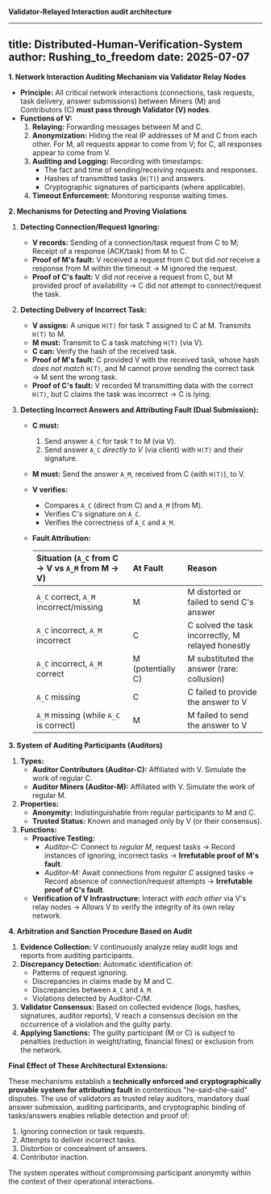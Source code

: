 **Validator-Relayed Interaction audit architecture**

---
title: Distributed-Human-Verification-System
author: Rushing_to_freedom
date: 2025-07-07
---

**1. Network Interaction Auditing Mechanism via Validator Relay Nodes**
*   **Principle:** All critical network interactions (connections, task requests, task delivery, answer submissions) between Miners (M) and Contributors (C) **must pass through Validator (V) nodes**.
*   **Functions of V:**
    1.  **Relaying:** Forwarding messages between M and C.
    2.  **Anonymization:** Hiding the real IP addresses of M and C from each other. For M, all requests appear to come from V; for C, all responses appear to come from V.
    3.  **Auditing and Logging:** Recording with timestamps:
        *   The fact and time of sending/receiving requests and responses.
        *   Hashes of transmitted tasks (`H(T)`) and answers.
        *   Cryptographic signatures of participants (where applicable).
    4.  **Timeout Enforcement:** Monitoring response waiting times.

**2. Mechanisms for Detecting and Proving Violations**

1.  **Detecting Connection/Request Ignoring:**
    *   **V records:** Sending of a connection/task request from C to M; Receipt of a response (ACK/task) from M to C.
    *   **Proof of M's fault:** V received a request from C but did *not* receive a response from M within the timeout → M ignored the request.
    *   **Proof of C's fault:** V did *not* receive a request from C, but M provided proof of availability → C did not attempt to connect/request the task.

2.  **Detecting Delivery of Incorrect Task:**
    *   **V assigns:** A unique `H(T)` for task T assigned to C at M. Transmits `H(T)` to M.
    *   **M must:** Transmit to C a task matching `H(T)` (via V).
    *   **C can:** Verify the hash of the received task.
    *   **Proof of M's fault:** C provided V with the received task, whose hash *does not match* `H(T)`, and M cannot prove sending the correct task → M sent the wrong task.
    *   **Proof of C's fault:** V recorded M transmitting data with the correct `H(T)`, but C claims the task was incorrect → C is lying.

3.  **Detecting Incorrect Answers and Attributing Fault (Dual Submission):**
    *   **C must:**
        1.  Send answer `A_C` for task `T` to M (via V).
        2.  Send answer `A_C` *directly to V* (via client) with `H(T)` and their signature.
    *   **M must:** Send the answer `A_M`, received from C (with `H(T)`), to V.
    *   **V verifies:**
        *   Compares `A_C` (direct from C) and `A_M` (from M).
        *   Verifies C's signature on `A_C`.
        *   Verifies the correctness of `A_C` and `A_M`.
    *   **Fault Attribution:**

        | Situation (`A_C` from C -> V vs `A_M` from M -> V) | At Fault | Reason |
        | :------------------------------------------ | :------ | :------ |
        | `A_C` correct, `A_M` incorrect/missing      | M       | M distorted or failed to send C's answer |
        | `A_C` incorrect, `A_M` incorrect             | C       | C solved the task incorrectly, M relayed honestly |
        | `A_C` incorrect, `A_M` correct               | M (potentially C) | M substituted the answer (rare: collusion) |
        | `A_C` missing                               | C       | C failed to provide the answer to V |
        | `A_M` missing (while `A_C` is correct)       | M       | M failed to send the answer to V |

**3. System of Auditing Participants (Auditors)**

1.  **Types:**
    *   **Auditor Contributors (Auditor-C):** Affiliated with V. Simulate the work of regular C.
    *   **Auditor Miners (Auditor-M):** Affiliated with V. Simulate the work of regular M.
2.  **Properties:**
    *   **Anonymity:** Indistinguishable from regular participants to M and C.
    *   **Trusted Status:** Known and managed only by V (or their consensus).
3.  **Functions:**
    *   **Proactive Testing:**
        *   *Auditor-C:* Connect to *regular M*, request tasks → Record instances of ignoring, incorrect tasks → **Irrefutable proof of M's fault**.
        *   *Auditor-M:* Await connections from *regular C* assigned tasks → Record absence of connection/request attempts → **Irrefutable proof of C's fault**.
    *   **Verification of V Infrastructure:** Interact *with each other* via V's relay nodes → Allows V to verify the integrity of its own relay network.

**4. Arbitration and Sanction Procedure Based on Audit**

1.  **Evidence Collection:** V continuously analyze relay audit logs and reports from auditing participants.
2.  **Discrepancy Detection:** Automatic identification of:
    *   Patterns of request ignoring.
    *   Discrepancies in claims made by M and C.
    *   Discrepancies between `A_C` and `A_M`.
    *   Violations detected by Auditor-C/M.
3.  **Validator Consensus:** Based on collected evidence (logs, hashes, signatures, auditor reports), V reach a consensus decision on the occurrence of a violation and the guilty party.
4.  **Applying Sanctions:** The guilty participant (M or C) is subject to penalties (reduction in weight/rating, financial fines) or exclusion from the network.

**Final Effect of These Architectural Extensions:**

These mechanisms establish a **technically enforced and cryptographically provable system for attributing fault** in contentious "he-said-she-said" disputes. The use of validators as trusted relay auditors, mandatory dual answer submission, auditing participants, and cryptographic binding of tasks/answers enables reliable detection and proof of:
1.  Ignoring connection or task requests.
2.  Attempts to deliver incorrect tasks.
3.  Distortion or concealment of answers.
4.  Contributor inaction.

The system operates without compromising participant anonymity within the context of their operational interactions.
